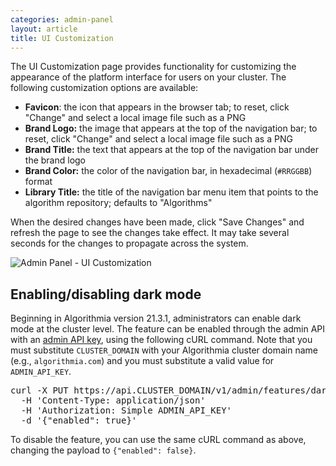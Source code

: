 ```yaml
---
categories: admin-panel
layout: article
title: UI Customization
---
```


The UI Customization page provides functionality for customizing the appearance of the platform interface for users on your cluster. The following customization options are available:

*   **Favicon**: the icon that appears in the browser tab; to reset, click "Change" and select a local image file such as a PNG
*   **Brand Logo:** the image that appears at the top of the navigation bar; to reset, click "Change" and select a local image file such as a PNG
*   **Brand Title:** the text that appears at the top of the navigation bar under the brand logo
*   **Brand Color:** the color of the navigation bar, in hexadecimal (`#RRGGBB`) format
*   **Library Title:** the title of the navigation bar menu item that points to the algorithm repository; defaults to "Algorithms"

When the desired changes have been made, click "Save Changes" and refresh the page to see the changes take effect. It may take several seconds for the changes to propagate across the system.

![Admin Panel - UI Customization]({{site.url}}/developers/images/post_images/algo-images-admin/algo-1609365483178.png)

## Enabling/disabling dark mode

Beginning in Algorithmia version 21.3.1, administrators can enable dark mode at the cluster level. The feature can be enabled through the admin API with an [admin API key](/developers/platform/customizing-api-keys#admin-api-keys), using the following cURL command. Note that you must substitute `CLUSTER_DOMAIN` with your Algorithmia cluster domain name (e.g., `algorithmia.com`) and you must substitute a valid value for `ADMIN_API_KEY`.

<div class="syn-code-block">

<pre class="code_snippet">curl -X PUT https://api.CLUSTER_DOMAIN/v1/admin/features/dark-theme-enabled \
  -H 'Content-Type: application/json'
  -H 'Authorization: Simple ADMIN_API_KEY'
  -d '{"enabled": true}'
</pre>

</div>

To disable the feature, you can use the same cURL command as above, changing the payload to `{"enabled": false}`.
